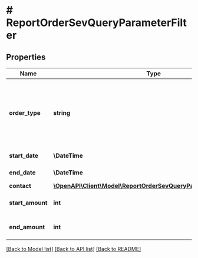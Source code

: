 # # ReportOrderSevQueryParameterFilter

## Properties

Name | Type | Description | Notes
------------ | ------------- | ------------- | -------------
**order_type** | **string** | Type of orders you want to export 1. AN - Angebote 2. AB - Aufträge 3. LI - Lieferscheine | [optional]
**start_date** | **\DateTime** | Start date of the order | [optional]
**end_date** | **\DateTime** | End date of the order | [optional]
**contact** | [**\OpenAPI\Client\Model\ReportOrderSevQueryParameterFilterContact**](ReportOrderSevQueryParameterFilterContact.md) |  | [optional]
**start_amount** | **int** | filters the orders by amount | [optional]
**end_amount** | **int** | filters the orders by amount | [optional]

[[Back to Model list]](../../README.md#models) [[Back to API list]](../../README.md#endpoints) [[Back to README]](../../README.md)
